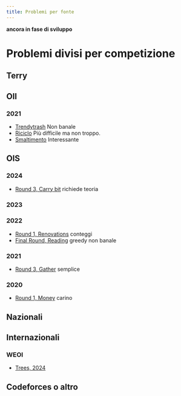 ```yaml
---
title: Problemi per fonte
---
```

**ancora in fase di sviluppo**

# Problemi divisi per competizione

## Terry

## OII
### 2021
- [Trendytrash](./problemi/trendytrash.md) Non banale
- [Riciclo](./problemi/riciclo.md) Più difficile ma non troppo.
- [Smaltimento](./problemi/smaltimento.md) Interessante

## OIS
### 2024
- [Round 3, Carry bit](./problemi/carry_training.md) richiede teoria
### 2023
### 2022
- [Round 1, Renovations](./problemi/renovations.md) conteggi
- [Final Round, Reading](./problemi/reading.md) greedy non banale
### 2021
- [Round 3, Gather](./problemi/gather.md) semplice
### 2020
- [Round 1, Money](./problemi/money.md) carino

## Nazionali

## Internazionali
### WEOI 
- [Trees, 2024](./problemi/trees_weoi.md)

## Codeforces o altro